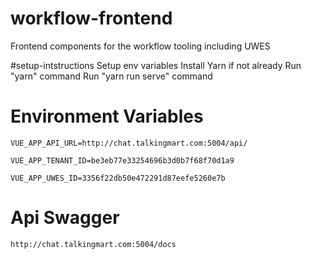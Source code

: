 # workflow-frontend
Frontend components for the workflow tooling including UWES

#setup-intstructions
Setup env variables
Install Yarn if not already
Run "yarn" command
Run "yarn run serve" command

# Environment Variables
```shell
VUE_APP_API_URL=http://chat.talkingmart.com:5004/api/

VUE_APP_TENANT_ID=be3eb77e33254696b3d0b7f68f70d1a9

VUE_APP_UWES_ID=3356f22db50e472291d87eefe5260e7b
```
# Api Swagger 
```
http://chat.talkingmart.com:5004/docs
```
